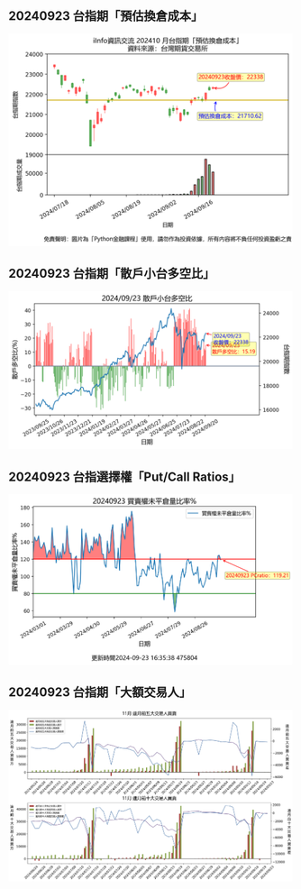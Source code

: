 ## 20240923 台指期「預估換倉成本」
![](images/txfcost.png)

## 20240923 台指期「散戶小台多空比」
![](images/bbiri.png)

## 20240923 台指選擇權「Put/Call Ratios」
![](images/pcratio.png)

## 20240923 台指期「大額交易人」
![](images/blocktrade.png)

